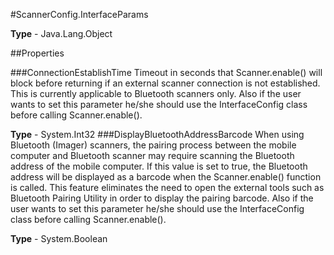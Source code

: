 #ScannerConfig.InterfaceParams

    

**Type** - Java.Lang.Object

##Properties

###ConnectionEstablishTime
Timeout in seconds that Scanner.enable() will block before returning if an external scanner connection is not established. This is currently applicable to Bluetooth scanners only. Also if the user wants to set this parameter he/she should use the InterfaceConfig class before calling Scanner.enable().

**Type** - System.Int32
###DisplayBluetoothAddressBarcode
When using Bluetooth (Imager) scanners, the pairing process between the mobile computer and Bluetooth scanner may require scanning the Bluetooth address of the mobile computer. If this value is set to true, the Bluetooth address will be displayed as a barcode when the Scanner.enable() function is called. This feature eliminates the need to open the external tools such as Bluetooth Pairing Utility in order to display the pairing barcode. Also if the user wants to set this parameter he/she should use the InterfaceConfig class before calling Scanner.enable().

**Type** - System.Boolean


